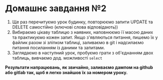 # Домашнє завдання №2

1. Ще раз перечитуємо урок будинку, повторюємо запити UPDATE та DELETE самостійно (ключові слова відповідають))
2. Вибираємо цікаву таблицю з наявних, наповнюємо її масою даних та практикуємо кожен запит. Якщо з'являються питання, пишемо їх у файлик разом зі зліпком таблиці, заливаємо в git і надсилаємо питання посиланням із даними та запитами.
3. Заглядаємо в наступний урок, пробуємо грати з об'єднанням двох таблиць, вивчаємо дод. можливості `select`

**Результати напрацювань, як звичайно, заливаємо дампом на github або gitlab так, щоб я легко знайшов їх за номером уроку.**
